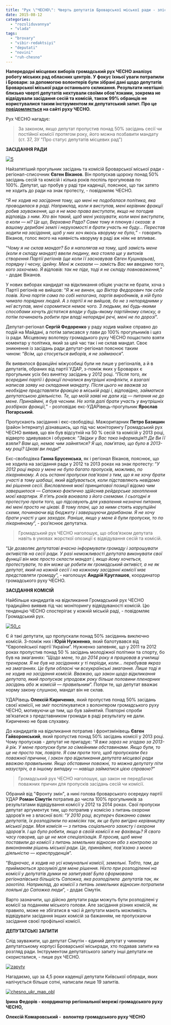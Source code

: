 ```yaml
---
title: "Рух \"ЧЕСНО\": Чверть депутатів Броварської міської ради - злісні прогульники"
date: 2015-08-12
categories: 
  - "rozsliduvannya"
  - "vlada"
tags: 
  - "brovary"
  - "vibir-redaktsiyi"
  - "deputati"
  - "novini"
  - "ruh-chesno"
---
```


**Напередодні місцевих виборів громадський рух ЧЕСНО аналізує роботу міських рад обласних центрів. У фокус їхньої уваги потрапили і Бровари: за допомогою волонтерів були зібрані дані щодо депутатів Броварської міської ради останнього скликання. Результати невтішні: близько чверті депутатів нехтували своїми обов'язками, зокрема не відвідували засідання сесій та комісій, також 99% обранців не користувалися таким інструментом як депутатський запит. Про це [повідомляється](http://www.chesno.org/news/2126/) на сайті руху ЧЕСНО.**

Рух ЧЕСНО нагадує:

> За законом, якщо депутат пропустив понад 50% засідань сесії чи постійної комісії протягом року, його можна позбавити мандату (ст. 37, ЗУ "Про статус депутатів місцевих рад")

**ЗАСІДАННЯ РАДИ**

[![5](https://mpz.brovary.org/wp-content/uploads/2015/08/51.jpg)](https://mpz.brovary.org/wp-content/uploads/2015/08/51.jpg)

Найзатятіший прогульник засідань та комісій Броварської міської ради - регіонал-списочник **Євген Віканов**. Він пропускав щороку понад 50% засідань сесій та комісій і кілька років поспіль прогулював по 100%. Депутат, що пробув у раді три каденції, пояснює, що так затято не ходить до ради на знак протесту, - повідомляє ЧЕСНО.

“_Я не ходив на засідання тому, що мені не подобалася політика, яка проводилася в раді. Наприклад, коли я виступав, мені керівник фракції робив зауваження, що я не маю права виступати, якщо не погодив відповідь з ним. Хто він такий, щоб мені указувати, коли мені виступати, а коли — ні? Це що, Верховна Рада? Саме тому я плюнув і сказав: в вашому дерибані землі і нерухомості я брати участь не буду... Перестав ходити на засідання, щоб у них хоч якось кворуму не було,_” - говорить Віканов, голос якого на наявність кворуму в раді аж ніяк не впливає.

“_Чому я не склав мандат? Бо я наполягав на тому, щоб замість мене (коли я складу мандат) ввели людину, яка стояла ще у витоків створення Партії регіонів (ще коли її засновував Євген Кушнарьов), порядну і чесну, ідейну. Мені ж сказали — замість Вас ми введемо того, кого захочемо. Я відповів: так не піде, тоді я не складу повноваження,_” - додає Віканов.

У нових виборах кандидат на відкликання обіцяє участи не брати, хоча з Партії регіонів не вийшов: “_Я ж не винен, що Віктор Федорович так себе повів. Хоча партія сама по собі непогана, партія виробників, в ній було чимало порядних людей. А з партії я не вийшов, бо не з непорядними у неї вступав, мені соромитися немає чого. З людьми, які будь-якими способами хочуть дістатися влади у будь-якому партійному списку, а потім починають робити при владі непорядні речі, мені не по дорозі_”.

Депутат-регіонал **Сергій Федоренко** у раду ходив майже справно до подій на Майдані, а потім записався у лави до 100% прогульників і щез із ради. Місцевому волотеру громадького руху ЧЕСНО пощастило взяти коментар у політика, який за цей час так і не склав мандат. Своє зникнення із засідань ради депутат-регіонал пояснює таким чином: “_Всім, що стосується виборів, я не займаюся_”.

Як виявилося фракційні міжусобиці були не лише у регіоналів, а й в депутатів, обраних від партії УДАР, з-поміж яких у Броварах є прогульник усіх без винятку засідань у 2012 році. “_Після того, як всередині партії і фракції почалися внутрішні конфлікти, я взагалі написав заяву на складання мандату. Після цього не вважав за необхідне представляти фракцію в міській раді і, відповідно, займатися депутатською діяльністю. Те, що моїй заяві не дали хід — питання не до мене. Принаймні, я був чесним. Не хотів далі брати участь у внутрішніх розбірках фракції,_” - розповідає екс-УДАРівець-прогульник **Ярослав Погарський**.

Пропускають засідання і екс-свободівці. Мажоритарник **Петро Базишин** (район Інтернату) дізнавшись, що під час моніторингу Громадський рух ЧЕСНО виявив, що він був відсутній на 50 % сесій та комісій у 2013 році, відверто здивувався і обурився: “_Звідки у Вас така інформація?! Де Ви її взяли? Вам що, немає чим зайнятися? Я що, пам’ятаю, що було в 2013-му році? Цікаві ви люди!_”

Екс-свободівка **Ганна Брусенська**, як і регіонал Віканов, пояснює, що не ходила на засідання ради у 2012 та 2013 роках на знак протесту: “_У 2012 році якраз у мене не було багато пропусків, можливо, по лікарняному. А ось останні пропуски пов’язані з тим, що я не хочу брати участі в тому шабаші, який відбувається, коли підставляють невідомо які рішення сесії. Висловлення моєї принципової позиції відомо чим завершилося — Сапожко фактично здійснив рейдерське захоплення моєї квартири. Я п’ять років воювала з його схемами. І сьогодні я протестую проти того, що підсовують для ухвалення незначні питання, які мені просто не цікаві. В тому плані, що за ними стоять корупційні схеми, починаючи від бюджету і завершуючи дерибаном. Я не хочу брати участі у цих заходах. Раніше, якщо у мене й були пропуски, то по лікарняному_”, - роз’яснює депутатка.

> Громадський рух ЧЕСНО наголошує, що обов’язком депутата навіть в умовах жорсткої опозиції є відвідування сесій та комісій.

“_Це дозволяє депутатові вчасно інформувати громаду і запрошувати активістів на сесії ради. У разі неможливості депутата виконувати свої функції він має просто скласти мандат і, якщо йому хочеться, протестувати, то він може це робити як громадський активіст, а не як депутат, який на кожній сесії і на кожному засіданні комісії має представляти громаду_”, - наголошує **Андрій Круглашов**, координатор громадського руху ЧЕСНО.

**ЗАСІДАННЯ КОМІСІЙ**

Найбільше кандидатів на відкликання Громадський рух ЧЕСНО традиційно виявив під час моніторингу відвідуваності комісій. Цю тенденцію ЧЕСНО спостерігає у кожній міській раді, - повідомляє Громадський рух.

[![50_c](https://mpz.brovary.org/wp-content/uploads/2015/08/50_c.jpg)](https://mpz.brovary.org/wp-content/uploads/2015/08/50_c.jpg)

Є й такі депутати, що пропускали понад 50% засіданнь виключно комісій. З-поміж них і **Юрій Нужненко**, який балотувався від “Європейської партії України”. Нужненко запевняє, що у 2011 та 2012 роках пропустив понад 50 % засідань молодіжної політики та спорту, бо був на змаганнях: “_Щодо мене, то до 2014 року я працював в училищі тренером. Я не був на засіданнях у ті періоди, коли... перебував якраз на змаганнях. Це були обласні чи всеукраїнські змагання. Лише тоді я не ходив на засідання комісій. Вважаю, що закон щодо відкликання депутата, який пропускає упродовж року більше половини пленарних засідань або ж комісій — правильним_”. Попри те, що депутат вважає норму закону слушною, мандат він не склав.

УДАРівець **Олексій Кириченко**, який пропустив понад 50% засідань своєї комісії, не зміг поспілкуватися з волонтером громадського руху ЧЕСНО, мотивуючи це тим, що був зайнятий. Повторні спроби зв’язатися з представником громади в раді результату не дали. Кириченко не брав слухавку.

До кандидатів на відкликання потрапив і фронтзмінівець **Євген Гайворонський**, який пропустив понад 50% засідань комісії у 2013 році. Чому пропускав - депутат не пригадує: “_Я вже зараз не згадаю за 2013-й рік. У мене пропуски були за сімейними обставинами. Якщо були, то це не просто так, повірте. Я сам проти того, щоб пропускали без поважної причини, і закон про відкликання депутата місцевої ради вважаю правильним. Якщо обставини поважні, то можна депутату піти назустріч, а в іншому випадку — навіщо займатися цією справою?_”

> Громадський рух ЧЕСНО наголошує, що закон не передбачає поважних причин для пропусків засідань сесій чи комісії.

Обраний від "Фронту змін", а нині голова броварського осередку партії УДАР **Роман Сімутін** потрапив до числа 100% прогульників за результатами відвідування комісії у 2012 та 2014 роках. Свої пропуски депутат аргументує тим, що потрапив у комісію з питань охорони здоров’я не з власної волі: “_У 2010 році, всупереч бажанню самих депутатів, їх розподілили по комісіях так, як це було вигідно керівництву міської ради. Моя комісія — з питань соціального захисту і охорони здоров’я. І що було робити, якщо в своїй комісії я не фахівець? Я свого часу говорив, що це не моя спеціалізація. Я просив, щоб мене поставили до комісії з питань земельних відносин або з контролю за виконанням рішень міської ради. Це, принаймні, пов’язано з моєю діяльністю — юриспруденція_”.

“_Водночас, я ходив на усі комунальні комісії, земельні. Тобто, там, де приймаються зрозумілі для мене рішення. Ніхто при розподіленні на комісії у депутатів думки не запитував! Була сформована регіоналівська більшість Сапожка, яка розподілила  депутатів так, як захотіла. Наприклад, до комісії з питань земельних відносин потрапили лояльні до Сапожка люди_”, - додає Сімутін.

Варто зазначити, що дійсно депутати ради можуть бути розподілені у комісії за поданням міського голови. Але засідання різних комісій, як правило, може не збігатися в часі й депутати мають можливість відвідувати засідання інших комісій за бажанням, не пропускаючи засідання своєї профільної комісії.

**ДЕПУТАТСЬКІ ЗАПИТИ**

Слід зауважити, що депутат Сімутін - єдиний депутат у чинному депутатському корпусі Броварської міськради, хто подавав запити на розгляд ради. Інструментом депутатського запиту інші депутати не скористалися, - пише рух ЧЕСНО.

[![zapyty](https://mpz.brovary.org/wp-content/uploads/2015/08/zapyty.jpg)](https://mpz.brovary.org/wp-content/uploads/2015/08/zapyty.jpg)

Нагадаємо, що за 4,5 роки каденції депутати Київської облради, яких налічується більше сотні, написали лише 19 запитів.

[![chesno_ukr_map_obl](https://mpz.brovary.org/wp-content/uploads/2015/08/chesno_ukr_map_obl.jpg)](https://mpz.brovary.org/wp-content/uploads/2015/08/chesno_ukr_map_obl.jpg)

**Ірина Федорів - координатор регіональної мережі громадського руху ЧЕСНО,**

**Олексій Комаровський -  волонтер громадського руху ЧЕСНО**
